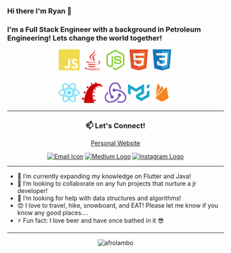 ### Hi there I'm Ryan 👋

### I'm a Full Stack Engineer with a background in Petroleum Engineering! Lets change the world together!

<p align="center">
<img src="https://github.com/devicons/devicon/blob/master/icons/javascript/javascript-plain.svg" alt="JavaScript Logo" width="50" height="50" /> <img src="https://github.com/devicons/devicon/blob/master/icons/java/java-plain.svg" alt="Java Logo" width="50" height="50" /> <img src="https://github.com/devicons/devicon/blob/master/icons/nodejs/nodejs-plain.svg" alt="Nodejs Logo" width="50" height="50" /> <img src="https://github.com/devicons/devicon/blob/master/icons/html5/html5-original.svg" alt="HTML5 Logo" width="50" height="50" /> <img src="https://github.com/devicons/devicon/blob/master/icons/css3/css3-original.svg" alt="CSS3 Logo" width="50" height="50" />  
 </p>
 
 ###

<p align="center">
<img src="https://github.com/devicons/devicon/blob/master/icons/react/react-original.svg" alt="React Logo" height="50" width="50" /> <img src="https://github.com/devicons/devicon/blob/master/icons/rails/rails-plain.svg" alt="Rails Logo" width="50" height="50" /> <img src="https://github.com/devicons/devicon/blob/master/icons/redux/redux-original.svg" alt="Redux Logo" width="50" height="50" /> <img src="https://github.com/devicons/devicon/blob/master/icons/materialui/materialui-plain.svg" alt="Material-UI Logo" width="50" height="50" /> <img src="https://github.com/devicons/devicon/blob/master/icons/firebase/firebase-plain.svg" alt="Firebase Logo" width="50" height="50" />
 </p>

***

<h3 align="center">📫 Let's Connect!</h3>
<p align="center"><a href="https://ryanachoe.com">Personal Website</a></p>
<p align="center"><a href="mailto:ryan.choe@outlook.com"><img src="https://cdn.worldvectorlogo.com/logos/gmail-icon.svg" alt="Email Icon" width="30" height="30" /></a> <a href="https://chowderchoe.medium.com/"><img src="https://cdn.worldvectorlogo.com/logos/monogram-medium.svg" alt="Medium Logo" width="30" height="30" /></a> <a href="https://www.instagram.com/ryan_choe04/"><img src="https://cdn.worldvectorlogo.com/logos/instagram-2-1.svg" alt="Instagram Logo" width="30" height="30" /></a></p>

***
- 🌱  I’m currently expanding my knowledge on Flutter and Java!
- 👯  I’m looking to collaborate on any fun projects that nurture a jr developer!
- 🤔  I’m looking for help with data structures and algorithms!
- 😍  I love to travel, hike, snowboard, and EAT! Please let me know if you know any good places....
- ⚡  Fun fact: I love beer and have once bathed in it 😎

***
<p align="center"><img src="https://github-readme-stats.vercel.app/api?username=rchoe1229&show_icons=true&theme=vue" alt="afrolambo"/></p>
